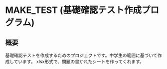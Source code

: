 # MAKE_TEST (基礎確認テスト作成プログラム)

## 概要

基礎確認テストを作成するためのプロジェクトです。中学生の範囲に基づいて作成しています。
xlsx形式で、問題の書かれたシートを作ってくれます。
